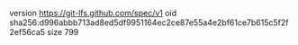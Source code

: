 version https://git-lfs.github.com/spec/v1
oid sha256:d996abbb713ad8ed5df9951164ec2ce87e55a4e2bf61ce7b615c5f2f2ef56ca5
size 799
